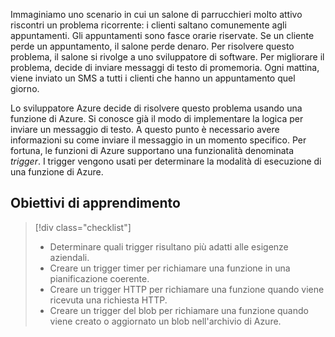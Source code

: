 Immaginiamo uno scenario in cui un salone di parrucchieri molto attivo riscontri un problema ricorrente: i clienti saltano comunemente agli appuntamenti. Gli appuntamenti sono fasce orarie riservate. Se un cliente perde un appuntamento, il salone perde denaro. Per risolvere questo problema, il salone si rivolge a uno sviluppatore di software. Per migliorare il problema, decide di inviare messaggi di testo di promemoria. Ogni mattina, viene inviato un SMS a tutti i clienti che hanno un appuntamento quel giorno.

Lo sviluppatore Azure decide di risolvere questo problema usando una funzione di Azure. Si conosce già il modo di implementare la logica per inviare un messaggio di testo. A questo punto è necessario avere informazioni su come inviare il messaggio in un momento specifico. Per fortuna, le funzioni di Azure supportano una funzionalità denominata _trigger_. I trigger vengono usati per determinare la modalità di esecuzione di una funzione di Azure.

## <a name="learning-objectives"></a>Obiettivi di apprendimento
> [!div class="checklist"]
> * Determinare quali trigger risultano più adatti alle esigenze aziendali.
> * Creare un trigger timer per richiamare una funzione in una pianificazione coerente.
> * Creare un trigger HTTP per richiamare una funzione quando viene ricevuta una richiesta HTTP.
> * Creare un trigger del blob per richiamare una funzione quando viene creato o aggiornato un blob nell'archivio di Azure.
